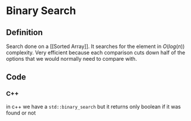 # Binary Search
## Definition
Search done on a [[Sorted Array]]. It searches for the element in $O(log(n))$ complexity. Very efficient because each comparison cuts down half of the options that we would normally need to compare with.

## Code

### C++ 
in c++ we have a `std::binary_search` but it returns only boolean if it was found or not